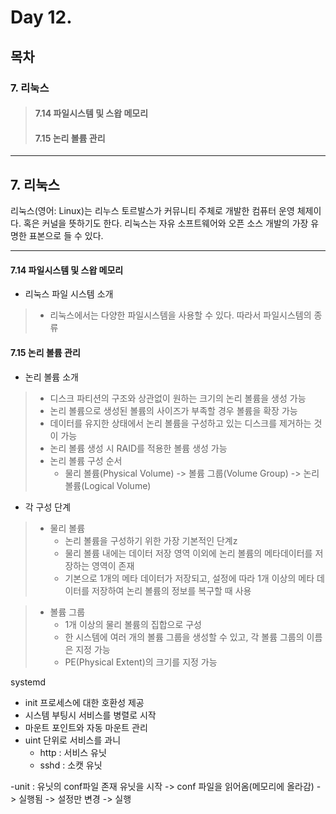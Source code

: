 # Day 12.

## 목차
 
### 7. 리눅스

> #### 7.14 파일시스템 및 스왑 메모리
> #### 7.15 논리 볼륨 관리


------------
 
 
## 7. 리눅스
 
 
리눅스(영어: Linux)는 리누스 토르발스가 커뮤니티 주체로 개발한 컴퓨터 운영 체제이다. 혹은 커널을 뜻하기도 한다. 리눅스는 자유 소프트웨어와 오픈 소스 개발의 가장 유명한 표본으로 들 수 있다.


 ------------

#### 7.14 파일시스템 및 스왑 메모리

* 리눅스 파일 시스템 소개
> * 리눅스에서는 다양한 파일시스템을 사용할 수 있다. 따라서 파일시스템의 종류

 
 #### 7.15 논리 볼륨 관리

* 논리 볼륨 소개
> * 디스크 파티션의 구조와 상관없이 원하는 크기의 논리 볼륨을 생성 가능
> * 논리 볼륨으로 생성된 볼륨의 사이즈가 부족할 경우 볼륨을 확장 가능
> * 데이터를 유지한 상태에서 논리 볼륨을 구성하고 있는 디스크를 제거하는 것이 가능
> * 논리 볼륨 생성 시 RAID를 적용한 볼륨 생성 가능
> * 논리 볼륨 구성 순서
>   + 물리 볼륨(Physical Volume) -> 볼륨 그룹(Volume Group) -> 논리 볼륨(Logical Volume)

* 각 구성 단계
> * 물리 볼륨 
>   + 논리 볼륨을 구성하기 위한 가장 기본적인 단계z
>   + 물리 볼륨 내에는 데이터 저장 영역 이외에 논리 볼륨의 메타데이터를 저장하는 영역이 존재
>   + 기본으로 1개의 메타 데이터가 저장되고, 설정에 따라 1개 이상의 메타 데이터를 저장하여 논리 볼륨의 정보를 복구할 때 사용

> * 볼륨 그룹
>   + 1개 이상의 물리 볼륨의 집합으로 구성
>   + 한 시스템에 여러 개의 볼륨 그룹을 생성할 수 있고, 각 볼륨 그룹의 이름은 지정 가능
>   + PE(Physical Extent)의 크기를 지정 가능

systemd
- init 프로세스에 대한 호환성 제공
- 시스템 부팅시 서비스를 병렬로 시작
- 마운트 포인트와 자동 마운트 관리
- uint 단위로 서비스를 과니
  - http : 서비스 유닛
  - sshd : 소캣 유닛
 
-unit : 유닛의 conf파일 존재
   유닛을 시작 -> conf 파일을 읽어옴(메모리에 올라감) -> 실행됨 -> 설정만 변경 -> 실행
   
